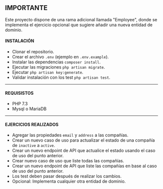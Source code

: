 ## IMPORTANTE
Este proyecto dispone de una rama adicional llamada "Employee", donde se implementa el ejercicio opcional que sugiere añadir una nueva entidad de dominio.

#### INSTALACIÓN

 - Clonar el repositorio.
 - Crear el archivo `.env` (ejemplo en `.env.example`).
 - Instalar las dependencias `composer install`.
 - Ejecutar las migraciones `php artisan migrate`.
 - Ejecutar `php artisan key:generate`.
 - Validar instalación con los test `php artisan test`.
----

#### REQUISISTOS

 - PHP 7.3
 - Mysql o MariaDB

----

#### EJERCICIOS REALIZADOS

 - Agregar las propiedades `email` y `address` a las compañías.
 - Crear un nuevo caso de uso para actualizar el estado de una compañía de `inactive` a `active`.
 - Crear un nuevo endpoint de API que actualice el estado usando el caso de uso del punto anterior.
 - Crear nuevo caso de uso que liste todas las compañías.
 - Crear un nuevo endpoint de API que liste las compañías en base al caso de uso del punto anterior.
 - Los test deben pasar después de realizar los cambios.
 - Opcional: Implementa cualquier otra entidad de dominio.
